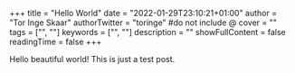 +++
title = "Hello World"
date = "2022-01-29T23:10:21+01:00"
author = "Tor Inge Skaar"
authorTwitter = "toringe" #do not include @
cover = ""
tags = ["", ""]
keywords = ["", ""]
description = ""
showFullContent = false
readingTime = false
+++

Hello beautiful world! This is just a test post.
